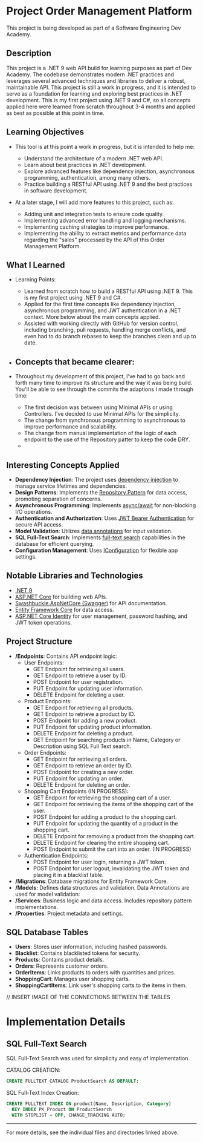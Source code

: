 # Project Order Management Platform
This project is being developed as part of a Software Engineering Dev Academy. 

## Description
This project is a .NET 9 web API build for learning purposes as part of Dev Academy. The codebase demonstrates modern .NET practices and leverages several advanced techniques and libraries to deliver a robust, maintainable API. This project is still a work in progress, and it is intended to serve as a foundation for learning and exploring best practices in .NET development. This is my first project using .NET 9 and C#, so all concepts applied here were learned from scratch throughout 3-4 months and applied as best as possible at this point in time.

## Learning Objectives
- This tool is at this point a work in progress, but it is intended to help me:
  - Understand the architecture of a modern .NET web API.
  - Learn about best practices in .NET development.
  - Explore advanced features like dependency injection, asynchronous programming, authentication, among many others.
  - Practice building a RESTful API using .NET 9 and the best practices in software development.

- At a later stage, I will add more features to this project, such as:
  - Adding unit and integration tests to ensure code quality.
  - Implementing advanced error handling and logging mechanisms.
  - Implementing caching strategies to improve performance.
  - Implementing the ability to extract metrics and performance data regarding the "sales" processed by the API of this Order Management Platform.

## What I Learned
- Learning Points:
  - Learned from scratch how to build a RESTful API using .NET 9. This is my first project using .NET 9 and C#.
  - Applied for the first time concepts like dependency injection, asynchronous programming, and JWT authentication in a .NET context. More below about the main concepts applied.
  - Assisted with working directly with GitHub for version control, including branching, pull requests, handling merge conflicts, and even had to do branch rebases to keep the branches clean and up to date.

- Concepts that became clearer:
    - 

- Throughout my development of this project, I've had to go back and forth many time to improve its structure and the way it was being build. You'll be able to see through the commits the adaptions I made through time:
    - The first decision was between using Minimal APIs or using Controllers. I've decided to use Minimal APIs for the simplicity.
    - The change from synchronous programming to asynchronous to improve performance and scalability.
    - The change from manual implementation of the logic of each endpoint to the use of the Repository patter to keep the code DRY.
    - 

## Interesting Concepts Applied
- **Dependency Injection**: The project uses [dependency injection](https://learn.microsoft.com/en-us/dotnet/core/extensions/dependency-injection) to manage service lifetimes and dependencies.
- **Design Patterns**: Implements the [Repository Pattern](https://learn.microsoft.com/en-us/aspnet/core/fundamentals/dependency-injection#repository-pattern) for data access, promoting separation of concerns.
- **Asynchronous Programming**: Implements [async/await](https://learn.microsoft.com/en-us/dotnet/csharp/programming-guide/concepts/async/) for non-blocking I/O operations.
- **Authentication and Authorization**: Uses [JWT Bearer Authentication](https://learn.microsoft.com/en-us/aspnet/core/security/authentication/jwt-bearer) for secure API access.
- **Model Validation**: Utilizes [data annotations](https://learn.microsoft.com/en-us/dotnet/api/system.componentmodel.dataannotations) for input validation.
- **SQL Full-Text Search**: Implements [full-text search](https://learn.microsoft.com/en-us/ef/core/querying/full-text-search) capabilities in the database for efficient querying.
- **Configuration Management**: Uses [IConfiguration](https://learn.microsoft.com/en-us/dotnet/api/microsoft.extensions.configuration.iconfiguration) for flexible app settings.

## Notable Libraries and Technologies
- [.NET 9](https://learn.microsoft.com/en-us/dotnet/core/whats-new/dotnet-9)
- [ASP.NET Core](https://learn.microsoft.com/en-us/aspnet/core/) for building web APIs.
- [Swashbuckle.AspNetCore (Swagger)](https://github.com/domaindrivendev/Swashbuckle.AspNetCore) for API documentation.
- [Entity Framework Core](https://learn.microsoft.com/en-us/ef/core/) for data access.
- [ASP.NET Core Identity](https://learn.microsoft.com/en-us/aspnet/core/security/authentication/identity) for user management, password hashing, and JWT token operations.

## Project Structure
- **/Endpoints**: Contains API endpoint logic:
    - User Endpoints:
        - GET Endpoint for retrieving all users.
        - GET Endpoint to retrieve a user by ID.
        - POST Endpoint for user registration.
        - PUT Endpoint for updating user information.
        - DELETE Endpoint for deleting a user.
    - Product Endpoints:
        - GET Endpoint for retrieving all products.
        - GET Endpoint to retrieve a product by ID.
        - POST Endpoint for adding a new product.
        - PUT Endpoint for updating product information.
        - DELETE Endpoint for deleting a product.
        - GET Endpoint for searching products in Name, Category or Description using SQL Full Text search.
    - Order Endpoints:
        - GET Endpoint for retrieving all orders.
        - GET Endpoint to retrieve an order by ID.
        - POST Endpoint for creating a new order.
        - PUT Endpoint for updating an order.
        - DELETE Endpoint for deleting an order.
    - Shopping Cart Endpoints (IN PROGRESS):
        - GET Endpoint for retrieving the shopping cart of a user.
        - GET Endpoint for retrieving the items of the shopping cart of the user.
        - POST Endpoint for adding a product to the shopping cart.
        - PUT Endpoint for updating the quantity of a product in the shopping cart.
        - DELETE Endpoint for removing a product from the shopping cart.
        - DELETE Endpoint for clearing the entire shopping cart. 
        - POST Endpoint to submit the cart into an order. (IN PROGRESS)
    - Authentication Endpoints:
        - POST Endpoint for user login, returning a JWT token.
        - POST Endpoint for user logout, invalidating the JWT token and placing it in a blacklist table.
- **/Migrations**: Database migrations for Entity Framework Core.
- **/Models**: Defines data structures and validation. Data Annotations are used for model validation:
- **/Services**: Business logic and data access. Includes repository pattern implementations.
- **/Properties**: Project metadata and settings.

## SQL Database Tables
- **Users**: Stores user information, including hashed passwords.
- **Blacklist**: Contains blacklisted tokens for security.
- **Products**: Contains product details.
- **Orders**: Represents customer orders.
- **OrderItems**: Links products to orders with quantities and prices.
- **ShoppingCart**: Manages user shopping carts.
- **ShoppingCartItems**: Link user's shopping carts to the items in them.

// INSERT IMAGE OF THE CONNECTIONS BETWEEN THE TABLES

# Implementation Details
## SQL Full-Text Search
SQL Full-Text Search was used for simplicity and easy of implementation.

CATALOG CREATION:
```sql
CREATE FULLTEXT CATALOG ProductSearch AS DEFAULT;
```

SQL Full-Text Index Creation:
```sql
CREATE FULLTEXT INDEX ON product(Name, Description, Category)
  KEY INDEX PK_Product ON ProductSearch 
  WITH STOPLIST = OFF, CHANGE_TRACKING AUTO;
```

---

For more details, see the individual files and directories linked above.
